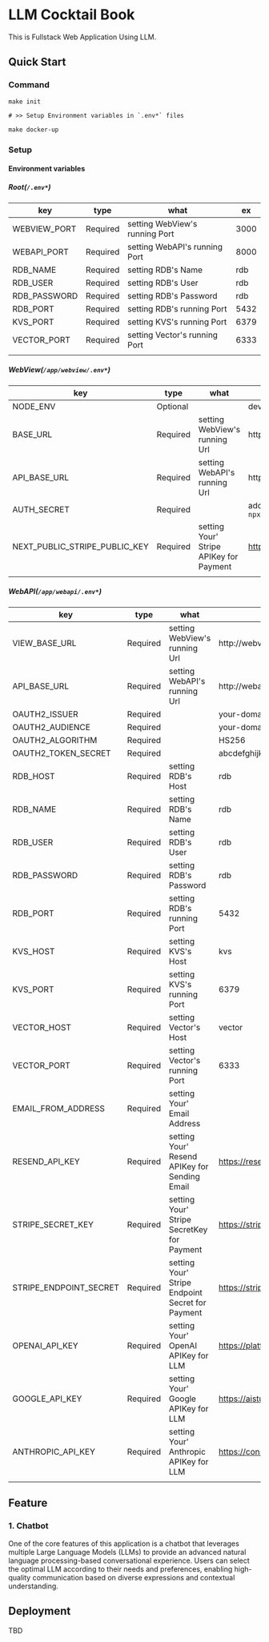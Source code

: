 # LLM Cocktail Book

This is Fullstack Web Application Using LLM.

## Quick Start

### Command
```
make init

# >> Setup Environment variables in `.env*` files

make docker-up
```

### Setup

#### Environment variables

##### Root(`/.env*`)

| key | type | what | ex |
| ---- | ---- | ---- | ---- |
| WEBVIEW_PORT | Required | setting WebView's running Port | 3000 |
| WEBAPI_PORT | Required | setting WebAPI's running Port | 8000 |
| RDB_NAME | Required | setting RDB's Name | rdb |
| RDB_USER | Required | setting RDB's User | rdb |
| RDB_PASSWORD | Required | setting RDB's Password | rdb |
| RDB_PORT | Required | setting RDB's running Port | 5432 |
| KVS_PORT | Required | setting KVS's running Port | 6379 |
| VECTOR_PORT | Required | setting Vector's running Port | 6333 |
|  |  |  |  |

##### WebView(`/app/webview/.env*`)

| key | type | what | ex |
| ---- | ---- | ---- | ---- |
| NODE_ENV | Optional |  | development |
| BASE_URL | Required | setting WebView's running Url | http://webview:3000 |
| API_BASE_URL | Required | setting WebAPI's running Url | http://webapi:8000 |
| AUTH_SECRET | Required |  | added by auth.js >> `npx auth` |
| NEXT_PUBLIC_STRIPE_PUBLIC_KEY | Required | setting Your' Stripe APIKey for Payment | https://stripe.com/ |
|  |  |  |  |

##### WebAPI(`/app/webapi/.env*`)

| key | type | what | ex |
| ---- | ---- | ---- | ---- |
| VIEW_BASE_URL | Required | setting WebView's running Url | http://webview:3000 |
| API_BASE_URL | Required | setting WebAPI's running Url | http://webapi:8000 |
| OAUTH2_ISSUER | Required |  | your-domain |
| OAUTH2_AUDIENCE | Required |  | your-domain |
| OAUTH2_ALGORITHM | Required |  | HS256 |
| OAUTH2_TOKEN_SECRET | Required |  | abcdefghijklmnopqrstuvwxyz1234567890 |
| RDB_HOST | Required | setting RDB's Host | rdb |
| RDB_NAME | Required | setting RDB's Name | rdb |
| RDB_USER | Required | setting RDB's User | rdb |
| RDB_PASSWORD | Required | setting RDB's Password | rdb |
| RDB_PORT | Required | setting RDB's running Port | 5432 |
| KVS_HOST | Required | setting KVS's Host | kvs |
| KVS_PORT | Required | setting KVS's running Port | 6379 |
| VECTOR_HOST | Required | setting Vector's Host | vector |
| VECTOR_PORT | Required | setting Vector's running Port | 6333 |
| EMAIL_FROM_ADDRESS | Required | setting Your' Email Address |  |
| RESEND_API_KEY | Required | setting Your' Resend APIKey for Sending Email | https://resend.com/ |
| STRIPE_SECRET_KEY | Required | setting Your' Stripe SecretKey for Payment | https://stripe.com/ |
| STRIPE_ENDPOINT_SECRET | Required | setting Your' Stripe Endpoint Secret for Payment | https://stripe.com/ |
| OPENAI_API_KEY | Required | setting Your' OpenAI APIKey for LLM | https://platform.openai.com/ |
| GOOGLE_API_KEY | Required | setting Your' Google APIKey for LLM | https://aistudio.google.com/ |
| ANTHROPIC_API_KEY | Required | setting Your' Anthropic APIKey for LLM | https://console.anthropic.com/ |
|  |  |  |  |


## Feature

### 1. Chatbot

One of the core features of this application is a chatbot that leverages multiple Large Language Models (LLMs) to provide an advanced natural language processing-based conversational experience. Users can select the optimal LLM according to their needs and preferences, enabling high-quality communication based on diverse expressions and contextual understanding.


## Deployment

TBD


